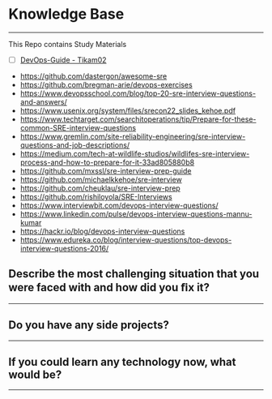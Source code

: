 # Knowledge Base
---
This Repo contains Study Materials

- [ ] [DevOps-Guide - Tikam02](https://github.com/Tikam02/DevOps-Guide)
- https://github.com/dastergon/awesome-sre
- https://github.com/bregman-arie/devops-exercises
- https://www.devopsschool.com/blog/top-20-sre-interview-questions-and-answers/
- https://www.usenix.org/system/files/srecon22_slides_kehoe.pdf
- https://www.techtarget.com/searchitoperations/tip/Prepare-for-these-common-SRE-interview-questions
- https://www.gremlin.com/site-reliability-engineering/sre-interview-questions-and-job-descriptions/
- https://medium.com/tech-at-wildlife-studios/wildlifes-sre-interview-process-and-how-to-prepare-for-it-33ad805880b8
- https://github.com/mxssl/sre-interview-prep-guide
- https://github.com/michaelkkehoe/sre-interview
- https://github.com/cheuklau/sre-interview-prep
- https://github.com/rishiloyola/SRE-Interviews
- https://www.interviewbit.com/devops-interview-questions/
- https://www.linkedin.com/pulse/devops-interview-questions-mannu-kumar
- https://hackr.io/blog/devops-interview-questions
- https://www.edureka.co/blog/interview-questions/top-devops-interview-questions-2016/

## Describe the most challenging situation that you were faced with and how did you ﬁx it?
---

## Do you have any side projects?
---

## If you could learn any technology now, what would be?
---
